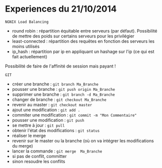 Experiences du 21/10/2014
============

    NGNIX Load Balancing
* round robin : répartition équitable entre serveurs (par défaut). Possibilité de mettre des poids sur certains serveurs pour les privilégier
* least-connected : répartition des requêtes en fonction des serveurs les moins utilisés
* ip_hash : répartition par ip en appliquant un hashage sur l'ip (ce qui est fait actuellement)

Possibilité de faire de l'affinité de session mais payant !

    GIT
* créer une branche : `git branch Ma_Branche`
* pousser une branche : `git push origin Ma_Branche`
* supprimer une branche : `git branch -d Ma_Branche`
* changer de branche : `git checkout Ma_Branche`
* revenir au master : `git checkout master`
* ajout une modification : `git add .`
* commiter une modification : `git commit -m "Mon Commentaire"`
* pousser une modification : `git push`
* se mettre à jour : `git pull`
* obtenir l'état des modifications : `git status`
* réaliser le merge
 *  revenir sur le master ou la branche (où on va intégrer les modifications du merge)
 * 	lancer la commande : `git merge  Ma_Branche`
 *  si pas de conflit, committer
 *  sinon resoudre les conflits

